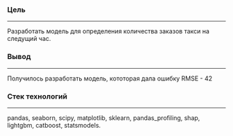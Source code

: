 ### Цель 

---

Разработать модель для определения количества заказов такси на следущий час.

### Вывод

---

Получилось разработать модель, кототорая дала ошибку RMSE - 42

### Стек технологий

---

pandas, seaborn, scipy, matplotlib, sklearn, pandas_profiling, shap, lightgbm, catboost, statsmodels.




